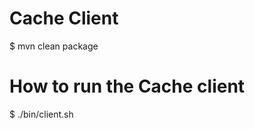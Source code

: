Cache Client
======================

$ mvn clean package

# How to run the Cache client
$ ./bin/client.sh



